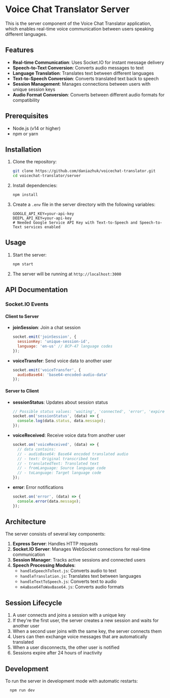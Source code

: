 # Voice Chat Translator Server

This is the server component of the Voice Chat Translator application, which enables real-time voice communication between users speaking different languages.

## Features

- **Real-time Communication**: Uses Socket.IO for instant message delivery
- **Speech-to-Text Conversion**: Converts audio messages to text
- **Language Translation**: Translates text between different languages
- **Text-to-Speech Conversion**: Converts translated text back to speech
- **Session Management**: Manages connections between users with unique session keys
- **Audio Format Conversion**: Converts between different audio formats for compatibility

## Prerequisites

- Node.js (v14 or higher)
- npm or yarn

## Installation

1. Clone the repository:
   ```bash
   git clone https://github.com/daniazhuk/voicechat-translator.git
   cd voicechat-translator/server
   ```

2. Install dependencies:
   ```bash
   npm install
   ```

3. Create a `.env` file in the server directory with the following variables:
   ```
   GOOGLE_API_KEY=your-api-key
   DEEPL_API_KEY=your-api-key
   # Needed Google Service API Key with Text-to-Speech and Speech-to-Text services enabled 
   ```

## Usage

1. Start the server:
   ```bash
   npm start
   ```

2. The server will be running at `http://localhost:3000`

## API Documentation

### Socket.IO Events

#### Client to Server

- **joinSession**: Join a chat session
  ```javascript
  socket.emit('joinSession', {
    sessionKey: 'unique-session-id',
    language: 'en-us' // BCP-47 language codes
  });
  ```

- **voiceTransfer**: Send voice data to another user
  ```javascript
  socket.emit('voiceTransfer', {
    audioBase64: 'base64-encoded-audio-data'
  });
  ```

#### Server to Client

- **sessionStatus**: Updates about session status
  ```javascript
  // Possible status values: 'waiting', 'connected', 'error', 'expired'
  socket.on('sessionStatus', (data) => {
    console.log(data.status, data.message);
  });
  ```

- **voiceReceived**: Receive voice data from another user
  ```javascript
  socket.on('voiceReceived', (data) => {
    // data contains:
    // - audioBase64: Base64 encoded translated audio
    // - text: Original transcribed text
    // - translatedText: Translated text
    // - fromLanguage: Source language code
    // - toLanguage: Target language code
  });
  ```

- **error**: Error notifications
  ```javascript
  socket.on('error', (data) => {
    console.error(data.message);
  });
  ```

## Architecture

The server consists of several key components:

1. **Express Server**: Handles HTTP requests
2. **Socket.IO Server**: Manages WebSocket connections for real-time communication
3. **Session Manager**: Tracks active sessions and connected users
4. **Speech Processing Modules**:
   - `handleSpeechToText.js`: Converts audio to text
   - `handleTranslation.js`: Translates text between languages
   - `handleTextToSpeech.js`: Converts text to audio
   - `m4aBase64ToWavBase64.js`: Converts audio formats

## Session Lifecycle

1. A user connects and joins a session with a unique key
2. If they're the first user, the server creates a new session and waits for another user
3. When a second user joins with the same key, the server connects them
4. Users can then exchange voice messages that are automatically translated
5. When a user disconnects, the other user is notified
6. Sessions expire after 24 hours of inactivity

## Development

To run the server in development mode with automatic restarts:

```bash
  npm run dev
```

